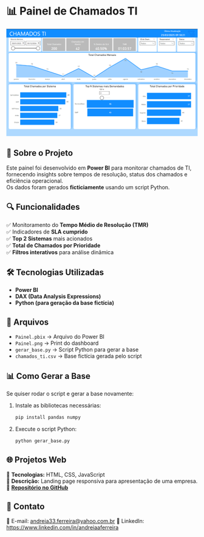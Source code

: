 # 📊 Painel de Chamados TI

![Painel Chamados TI](Painel.png)

## 📝 Sobre o Projeto  
Este painel foi desenvolvido em **Power BI** para monitorar chamados de TI, fornecendo insights sobre tempos de resolução, status dos chamados e eficiência operacional.  
Os dados foram gerados **ficticiamente** usando um script Python.  

## 🔍 Funcionalidades  
✅ Monitoramento do **Tempo Médio de Resolução (TMR)**  
✅ Indicadores de **SLA cumprido**  
✅ **Top 2 Sistemas** mais acionados  
✅ **Total de Chamados por Prioridade**  
✅ **Filtros interativos** para análise dinâmica  

## 🛠️ Tecnologias Utilizadas  
- **Power BI**  
- **DAX (Data Analysis Expressions)**  
- **Python (para geração da base fictícia)**  

## 📂 Arquivos  
- `Painel.pbix` → Arquivo do Power BI  
- `Painel.png` → Print do dashboard  
- `gerar_base.py` → Script Python para gerar a base  
- `chamados_ti.csv` → Base fictícia gerada pelo script 

## 📊 Como Gerar a Base  
Se quiser rodar o script e gerar a base novamente:  
1. Instale as bibliotecas necessárias:  
   ```bash
   pip install pandas numpy
2. Execute o script Python:   
   ```bash
   python gerar_base.py
   
 ## 🌐 Projetos Web     
 📌 **Tecnologias:** HTML, CSS, JavaScript  
📌 **Descrição:** Landing page responsiva para apresentação de uma empresa.  
🔗 **[Repositório no GitHub](https://github.com/Firstaces/AnimacoesEducativas.git)**

## 📩 Contato
📧 E-mail: andreia33.ferreira@yahoo.com.br
💼 LinkedIn: https://www.linkedin.com/in/andreiaaferreira 

